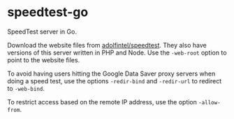 # speedtest-go

SpeedTest server in Go.

Download the website files from [adolfintel/speedtest](https://github.com/adolfintel/speedtest).
They also have versions of this server written in PHP and Node.
Use the `-web-root` option to point to the website files.

To avoid having users hitting the Google Data Saver proxy servers when doing a speed test, use the options `-redir-bind` and `-redir-url` to redirect to `-web-bind`.

To restrict access based on the remote IP address, use the option `-allow-from`.